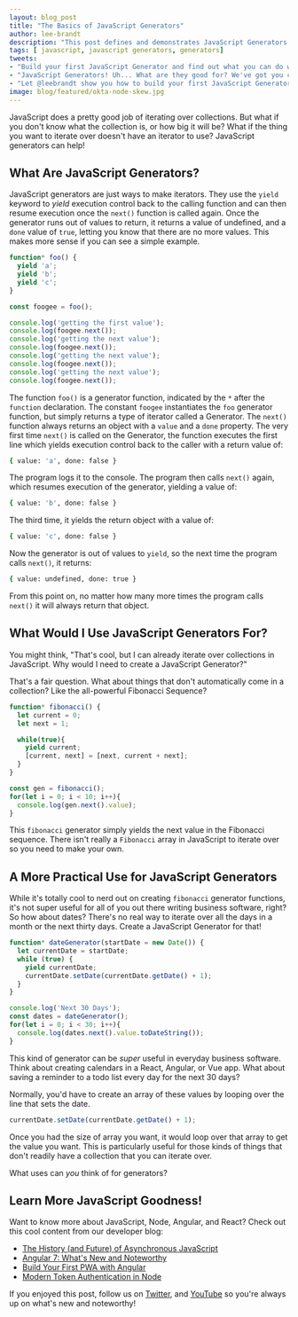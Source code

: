 ```yaml
---
layout: blog_post
title: "The Basics of JavaScript Generators"
author: lee-brandt
description: "This post defines and demonstrates JavaScript Generators and their uses."
tags: [ javascript, javascript generators, generators]
tweets:
- "Build your first JavaScript Generator and find out what you can do with them! →"
- "JavaScript Generators! Uh... What are they good for? We've got you covered. (Say it again) <3"
- "Let @leebrandt show you how to build your first JavaScript Generator (and explain why they're cool)! →"
image: blog/featured/okta-node-skew.jpg
---
```


JavaScript does a pretty good job of iterating over collections. But what if you don't know what the collection is, or how big it will be? What if the thing you want to iterate over doesn't have an iterator to use? JavaScript generators can help!

## What Are JavaScript Generators?
JavaScript generators are just ways to make iterators. They use the `yield` keyword to _yield_ execution control back to the calling function and can then resume execution once the `next()` function is called again. Once the generator runs out of values to return, it returns a value of undefined, and a `done` value of `true`, letting you know that there are no more values. This makes more sense if you can see a simple example.

```js
function* foo() {
  yield 'a';
  yield 'b';
  yield 'c';
}

const foogee = foo();

console.log('getting the first value');
console.log(foogee.next());
console.log('getting the next value');
console.log(foogee.next());
console.log('getting the next value');
console.log(foogee.next());
console.log('getting the next value');
console.log(foogee.next());
```

The function `foo()` is a generator function, indicated by the `*` after the `function` declaration. The constant `foogee` instantiates the `foo` generator function, but simply returns a type of iterator called a Generator. The `next()` function always returns an object with a `value` and a `done` property. The very first time `next()` is called on the Generator, the function executes the first line which yields execution control back to the caller with a return value of:

```sh
{ value: 'a', done: false }
```

The program logs it to the console. The program then calls `next()` again, which resumes execution of the generator, yielding a value of:

```sh
{ value: 'b', done: false }
```

The third time, it yields the return object with a value of:

```sh
{ value: 'c', done: false }
```

Now the generator is out of values to `yield`, so the next time the program calls `next()`, it returns:

```sh
{ value: undefined, done: true }
```

From this point on, no matter how many more times the program calls `next()` it will always return that object.

## What Would I Use JavaScript Generators For?
You might think, "That's cool, but I can already iterate over collections in JavaScript. Why would I need to create a JavaScript Generator?" 

That's a fair question. What about things that don't automatically come in a collection? Like the all-powerful Fibonacci Sequence?

```js
function* fibonacci() {
  let current = 0;
  let next = 1;

  while(true){
    yield current;
    [current, next] = [next, current + next];
  }
}

const gen = fibonacci();
for(let i = 0; i < 10; i++){
  console.log(gen.next().value);
}
```

This `fibonacci` generator simply yields the next value in the Fibonacci sequence. There isn't really a `Fibonacci` array in JavaScript to iterate over so you need to make your own.

## A More Practical Use for JavaScript Generators
While it's totally cool to nerd out on creating `fibonacci` generator functions, it's not super useful for all of you out there writing business software, right? So how about dates? There's no real way to iterate over all the days in a month or the next thirty days. Create a JavaScript Generator for that!

```js
function* dateGenerator(startDate = new Date()) {
  let currentDate = startDate;
  while (true) {
    yield currentDate;
    currentDate.setDate(currentDate.getDate() + 1);
  }
}

console.log('Next 30 Days');
const dates = dateGenerator();
for(let i = 0; i < 30; i++){
  console.log(dates.next().value.toDateString());
}
```

This kind of generator can be _super_ useful in everyday business software. Think about creating calendars in a React, Angular, or Vue app. What about saving a reminder to a todo list every day for the next 30 days?

Normally, you'd have to create an array of these values by looping over the line that sets the date.

```js
currentDate.setDate(currentDate.getDate() + 1);
```

Once you had the size of array you want, it would loop over that array to get the value you want. This is particularly useful for those kinds of things that don't readily have a collection that you can iterate over.

What uses can _you_ think of for generators?

## Learn More JavaScript Goodness!
Want to know more about JavaScript, Node, Angular, and React? Check out this cool content from our developer blog:

* [The History (and Future) of Asynchronous JavaScript](/blog/2019/01/16/history-and-future-of-async-javascript)
* [Angular 7: What's New and Noteworthy](/blog/2018/12/04/angular-7-oidc-oauth2-pkce)
* [Build Your First PWA with Angular](/blog/2019/01/30/first-angular-pwa)
* [Modern Token Authentication in Node](/blog/2019/02/14/modern-token-authentication-in-node-with-express)

If you enjoyed this post, follow us on [Twitter](https://twitter.com/oktadev), and [YouTube](https://www.youtube.com/channel/UC5AMiWqFVFxF1q9Ya1FuZ_Q) so you're always up on what's new and noteworthy!

